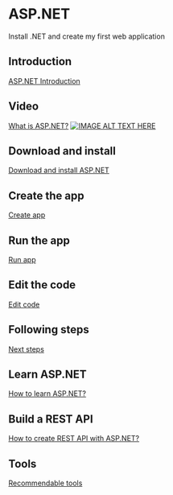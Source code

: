 # ASP.NET
Install .NET and create my first web application


## Introduction
<a href="https://dotnet.microsoft.com/en-us/learn/aspnet/hello-world-tutorial/intro">ASP.NET Introduction</a>

## Video
<a href="https://youtu.be/lE8NdaX97m0?list=PLdo4fOcmZ0oW8nviYduHq7bmKode-p8Wy">What is ASP.NET?</a>
[![IMAGE ALT TEXT HERE](https://i3.ytimg.com/vi/lE8NdaX97m0/maxresdefault.jpg)](https://www.youtube.com/watch?v=lE8NdaX97m0&list=PLdo4fOcmZ0oW8nviYduHq7bmKode-p8Wy)

## Download and install
<a href="https://dotnet.microsoft.com/en-us/learn/aspnet/hello-world-tutorial/install">Download and install ASP.NET</a>

## Create the app
<a href="https://dotnet.microsoft.com/en-us/learn/aspnet/hello-world-tutorial/create">Create app</a>

## Run the app
<a href="https://dotnet.microsoft.com/en-us/learn/aspnet/hello-world-tutorial/run">Run app</a>

## Edit the code
<a href="https://dotnet.microsoft.com/en-us/learn/aspnet/hello-world-tutorial/modify">Edit code</a>

## Following steps
<a href="https://dotnet.microsoft.com/en-us/learn/aspnet/hello-world-tutorial/next">Next steps</a>

## Learn ASP.NET
<a href="https://dotnet.microsoft.com/en-us/learn/aspnet/hello-world-tutorial/next">How to learn ASP.NET?</a>

## Build a REST API
<a href="https://docs.microsoft.com/es-es/learn/modules/build-web-api-aspnet-core/?WT.mc_id=dotnet-35129-website">How to create REST API with ASP.NET?</a>

## Tools
<a href="https://dotnet.microsoft.com/en-us/platform/tools">Recommendable tools</a>
